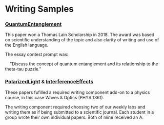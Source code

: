 # Writing Samples 
 
### [QuantumEntanglement](https://docs.google.com/viewer?url=https://github.com/dxAdam/Writing_Samples/raw/master/use_links_below/QuantumEntanglement.pdf)
 
This paper won a Thomas Lain Scholarship in 2018. The award was based on scientific understanding of the topic and also clarity of writing and use of the English language. 
 
The essay contest prompt was: 

&nbsp; &nbsp; "Discuss the concept of quantum entanglement and its relationship to the theta-tau puzzle." 
 
 
### [PolarizedLight](https://docs.google.com/viewer?url=https://github.com/dxAdam/Writing_Samples/raw/master/use_links_below/PolarizedLight.pdf) & [InterferenceEffects](https://docs.google.com/viewer?url=https://github.com/dxAdam/Writing_Samples/raw/master/use_links_below/InterferenceEffects.pdf)
 
These papers fufilled a required writing component add-on to a physics course, in this case Waves & Optics (PHYS 1361).  
     
The writing component required choosing two of our weekly labs and writing them as if being submitted to a scientific journal. Each student in a group wrote their own individual papers. Both of mine received an A.
